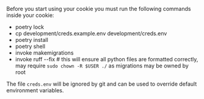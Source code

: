 Before you start using your cookie you must run the following commands inside your cookie:

* poetry lock
* cp development/creds.example.env development/creds.env
* poetry install
* poetry shell
* invoke makemigrations
* invoke ruff --fix # this will ensure all python files are formatted correctly, may require `sudo chown -R $USER ./` as migrations may be owned by root

The file `creds.env` will be ignored by git and can be used to override default environment variables.